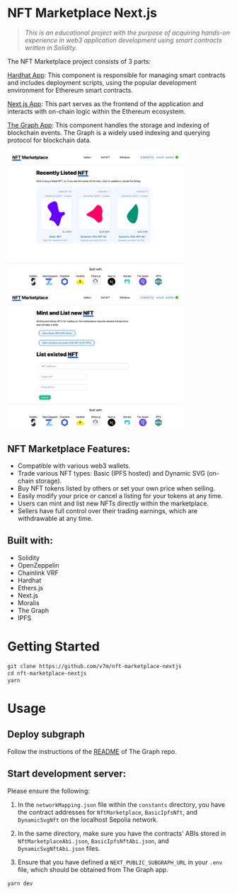 # NFT Marketplace Next.js

> *This is an educational project with the purpose of acquiring hands-on experience in web3 application development using smart contracts written in Solidity.*

The NFT Marketplace project consists of 3 parts:

[Hardhat App](https://github.com/v7m/nft-marketplace-hardhat): This component is responsible for managing smart contracts and includes deployment scripts, using the popular development environment for Ethereum smart contracts.

[Next.js App](https://github.com/v7m/nft-marketplace-nextjs): This part serves as the frontend of the application and interacts with on-chain logic within the Ethereum ecosystem.

[The Graph App](https://github.com/v7m/nft-marketplace-graph): This component handles the storage and indexing of blockchain events. The Graph is a widely used indexing and querying protocol for blockchain data.

<p float="left">
    <img src="readme-images/gallery.png" alt="image" width="400" height="auto">
    <img src="readme-images/sell-nft.png" alt="image" width="400" height="auto">
</p>

## NFT Marketplace Features:

- Compatible with various web3 wallets.
- Trade various NFT types: Basic (IPFS hosted) and Dynamic SVG (on-chain storage).
- Buy NFT tokens listed by others or set your own price when selling.
- Easily modify your price or cancel a listing for your tokens at any time.
- Users can mint and list new NFTs directly within the marketplace.
- Sellers have full control over their trading earnings, which are withdrawable at any time.

## Built with:
- Solidity
- OpenZeppelin
- Chainlink VRF
- Hardhat
- Ethers.js
- Next.js
- Moralis
- The Graph
- IPFS

# Getting Started

```
git clone https://github.com/v7m/nft-marketplace-nextjs
cd nft-marketplace-nextjs
yarn
```

# Usage

## Deploy subgraph

Follow the instructions of the [README](https://github.com/v7m/nft-marketplace-graph) of The Graph repo.

## Start development server:

Please ensure the following:

1. In the `networkMapping.json` file within the `constants` directory, you have the contract addresses for `NftMarketplace`, `BasicIpfsNft`, and `DynamicSvgNft` on the localhost Sepolia network.

2. In the same directory, make sure you have the contracts' ABIs stored in `NftMarketplaceAbi.json`, `BasicIpfsNftAbi.json`, and `DynamicSvgNftAbi.json` files.

3. Ensure that you have defined a `NEXT_PUBLIC_SUBGRAPH_URL` in your `.env` file, which should be obtained from The Graph app.

```
yarn dev
```
